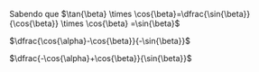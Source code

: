 Sabendo que $\tan{\beta} \times  \cos{\beta}=\dfrac{\sin{\beta}}{\cos{\beta}} \times \cos{\beta} =\sin{\beta}$

$\dfrac{\cos{\alpha}-\cos{\beta}}{-\sin{\beta}}$ 

$\dfrac{-\cos{\alpha}+\cos{\beta}}{\sin{\beta}}$

